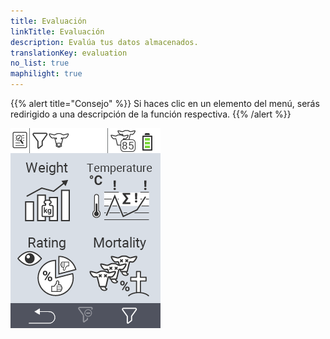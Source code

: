 ```yaml
---
title: Evaluación
linkTitle: Evaluación
description: Evalúa tus datos almacenados.
translationKey: evaluation
no_list: true
maphilight: true
---
```

{{% alert title="Consejo" %}}
Si haces clic en un elemento del menú, serás redirigido a una descripción de la función respectiva.
{{% /alert %}}

<img src="images/evaluate.png" alt="Evaluación VitalControl" title="Evaluación" usemap="#workmap" class="maphilight" />

<map name="workmap">
  <area shape="rect" coords="3,40,116,160" alt="Peso" title="Evalúa tus datos almacenados en la sección de Peso&#10;Clic del ratón: abrir documentación" href="/es/docs/evaluation/weight/">
  <area shape="rect" coords="3,160,116,279" alt="Calificación" title="Evalúa tus datos almacenados en la sección de calificación&#10;Clic del ratón: abrir documentación" href="/es/docs/evaluation/rating/">

  <area shape="rect" coords="116,40,238,160" alt="Temperatura" title="Evalúa tus datos almacenados en la sección de Temperatura&#10;Clic del ratón: abrir documentación" href="/es/docs/evaluation/temperature/">
  <area shape="rect" coords="116,160,238,279" alt="Mortalidad" title="Evalúa tus datos almacenados en la sección de mortalidad&#10;Clic del ratón: abrir documentación" href="/es/docs/evaluation/mortality/">

  <area shape="rect" coords="150,282,238,319" alt="Filtro" title="Establece un filtro&#10;Clic del ratón: a la documentación" href="/es/docs/filter">
  <area shape="rect" coords="2,282,95,319" alt="Atrás" title="Retrocede un nivel&#10;Clic del ratón: a la documentación" href="/es/docs/menu/mainmenu/">
</map>
